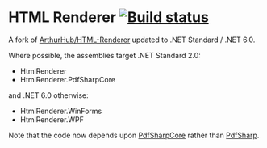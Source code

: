 HTML Renderer [![Build status](https://ci.appveyor.com/api/projects/status/cm8xpf8ebt3hyi3e)](https://ci.appveyor.com/project/ArthurHub/html-renderer)
=============

A fork of [ArthurHub/HTML-Renderer](https://github.com/ArthurHub/HTML-Renderer) updated to .NET Standard / .NET 6.0.

Where possible, the assemblies target .NET Standard 2.0:
- HtmlRenderer
- HtmlRenderer.PdfSharpCore

and .NET 6.0 otherwise:
- HtmlRenderer.WinForms
- HtmlRenderer.WPF

Note that the code now depends upon [PdfSharpCore](https://github.com/ststeiger/PdfSharpCore) rather than [PdfSharp](https://github.com/empira/PDFsharp).

